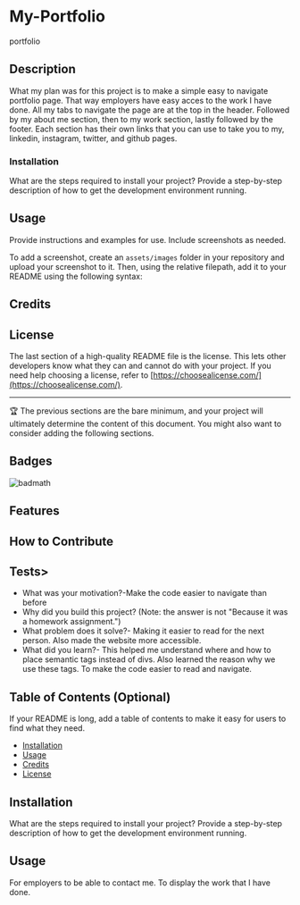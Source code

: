 # My-Portfolio

portfolio

## Description

What my plan was for this project is to make a simple easy to navigate portfolio page. That way employers have easy acces to the work I have done. All my tabs to navigate the page are at the top in the header. Followed by my about me section, then to my work section, lastly followed by the footer.
Each section has their own links that you can use to take you to my, linkedin, instagram, twitter, and github pages.

### Installation

What are the steps required to install your project? Provide a step-by-step description of how to get the development environment running.

## Usage

Provide instructions and examples for use. Include screenshots as needed.

To add a screenshot, create an `assets/images` folder in your repository and upload your screenshot to it. Then, using the relative filepath, add it to your README using the following syntax:

## Credits


## License

The last section of a high-quality README file is the license. This lets other developers know what they can and cannot do with your project. If you need help choosing a license, refer to [https://choosealicense.com/](https://choosealicense.com/).

---

🏆 The previous sections are the bare minimum, and your project will ultimately determine the content of this document. You might also want to consider adding the following sections.

## Badges

![badmath](https://img.shields.io/github/languages/top/lernantino/badmath)

## Features

## How to Contribute

## Tests>

- What was your motivation?-Make the code easier to navigate than before
- Why did you build this project? (Note: the answer is not "Because it was a homework assignment.")
- What problem does it solve?- Making it easier to read for the next person. Also made the website more accessible.
- What did you learn?- This helped me understand where and how to place semantic tags instead of divs.
  Also learned the reason why we use these tags. To make the code easier to read and navigate.

## Table of Contents (Optional)

If your README is long, add a table of contents to make it easy for users to find what they need.

- [Installation](#installation)
- [Usage](#usage)
- [Credits](#credits)
- [License](#license)

## Installation

What are the steps required to install your project? Provide a step-by-step description of how to get the development environment running.

## Usage
For employers to be able to contact me.
To display the work that I have done.
